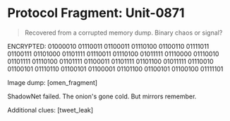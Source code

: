 # Protocol Fragment: Unit-0871

> Recovered from a corrupted memory dump. Binary chaos or signal?

ENCRYPTED:
01000010 01110011 01100011 01110100 01100110 01111011 01100111 01101000 01101111 01110011 01110100 01011111 01110000 01110010 01101111 01110100 01101111 01100011 01101111 01101100 01011111 01110010 01100101 01110110 01100101 01100001 01101100 01100101 01100100 01111101

Image dump:
[omen_fragment]

ShadowNet failed. The onion's gone cold. But mirrors remember.

Additional clues:
[tweet_leak]
